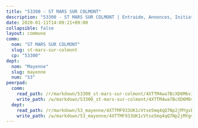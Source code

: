 ```yaml
---
title: "53300 - ST MARS SUR COLMONT"
description: "53300 - ST MARS SUR COLMONT | Entraide, Annonces, Initiatives"
date: 2020-01-11T14:09:21+09:00
collapsible: false
layout: commune
comm:
  nom: "ST MARS SUR COLMONT"
  slug: st-mars-sur-colmont
  cp: "53300"
dept:
  nom: "Mayenne"
  slug: mayenne
  num: "53"
peerpad:
  comm:
    read_path: /r/markdown/53300_st-mars-sur-colmont/4XTTM4wa7BcXD6M6viaVc1hsMhPdjp8te9eDXcS4E5WGF5Dty
    write_path: /w/markdown/53300_st-mars-sur-colmont/4XTTM4wa7BcXD6M6viaVc1hsMhPdjp8te9eDXcS4E5WGF5Dty-K3TgURyxXit2Si99Ua39DiBBCt2FBan9gNPEjmafPYrw5fnXyYnMr5iYnhYbeCaFGoQnwvTnk6Xd8sdCaW76EkWW7bACRbS5PUGU6ajeExVp1LQ4ZnN54mXf8J6aA7okEi8eYQ1K
  dept:
    read_path: /r/markdown/53_mayenne/4XTTMF933UK1cVtse5mq4qQ7Np2jMYgvbp6qouY9MWyoeWY43
    write_path: /w/markdown/53_mayenne/4XTTMF933UK1cVtse5mq4qQ7Np2jMYgvbp6qouY9MWyoeWY43-K3TgUcgqTBNoSTxPqkZ94HV7ydPjBnvnBue9tEiK9jakhdXjxdo4Br4iK1oa2CDh4yEVWX1tFyjU9wvcKRuNLDocpAE5TJXkqSv2docSVtfLpqmkB6Zf1obqgGj7oAqY4ytCV5Es
---
```


